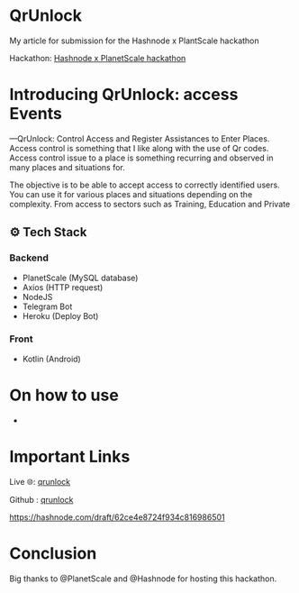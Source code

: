# QrUnlock

My article for submission for the Hashnode x PlantScale hackathon

Hackathon: [Hashnode x PlanetScale hackathon](https://townhall.hashnode.com/planetscale-hackathon)

# Introducing QrUnlock: access Events

—QrUnlock: Control Access and Register Assistances to Enter Places.
Access control is something that I like along with the use of Qr codes. Access control issue to a place is something recurring and observed in many places and situations for.

The objective is to be able to accept access to correctly identified users. You can use it for various places and situations depending on the complexity. From access to sectors such as Training, Education and Private

## ⚙️ Tech Stack
### Backend
- PlanetScale (MySQL database)
- Axios (HTTP request)
- NodeJS
- Telegram Bot
- Heroku (Deploy Bot)

### Front
- Kotlin (Android)

# On how to use
-

# Important Links


Live 🌐: [qrunlock](https://t.me/QRUnlockBot)

Github : [qrunlock](https://github.com/rogergcc/qrunlocks-server)


https://hashnode.com/draft/62ce4e8724f934c816986501

 # Conclusion

Big thanks to @PlanetScale and @Hashnode for hosting this hackathon.